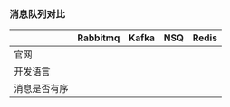### 消息队列对比

|     | Rabbitmq | Kafka | NSQ | Redis | 
| --- |    ---   | ---   | --- | --- | 
| 官网| | | 
| 开发语言 | | |
| 消息是否有序 | | | 
